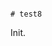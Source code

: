                                                                                                                      # test8

Init.
